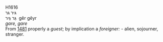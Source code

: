 <body>
  <p>H1616<br>  גּיר    גּר  <br> גֵּר  גֵּיר  ‎  gêr  gêyr  <br><i>gare,</i> <i>gare </i><br>From <a href="h1481.htm">1481</a>  properly a <i>guest</i>; by implication a <i>foreigner: - </i>alien, sojourner, stranger.<br></p>
 </body>